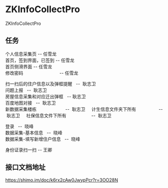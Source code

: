 # ZKInfoCollectPro
ZKInfoCollectPro
 
## 任务
个人信息采集页                       --   任雪龙    
首页，签到界面，已签到                --   任雪龙  
首页侧滑界面                         --   任雪龙    
修改密码                             --  任雪龙    

扫一扫后的住户信息以及弹框提醒        --  耿志卫    
问题上报                              --  耿志卫    
房屋信息采集和对应迁出弹框            --   耿志卫    
百度地图对接                          --  耿志卫    
新数据采集楼栋                        --  耿志卫    
计生信息文件夹下所有                  --  耿志卫    
社保信息文件下所有                    --  耿志卫

   
登录                                  --  晓峰    
数据采集-基本信息                     --  晓峰    
数据采集-填写新增住户信息             --  晓峰

身份证录扫一扫                         --   王卿

## 接口文档地址
https://shimo.im/doc/k6rx2cAw0JwypPcr?r=3OO28N


